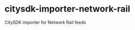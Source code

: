 citysdk-importer-network-rail
=============================

CitySDK importer for Network Rail feeds
